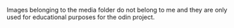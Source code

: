 Images belonging to the media folder do not belong to me and they are only used for educational purposes for the odin project.

